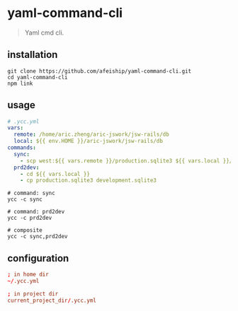 # yaml-command-cli
> Yaml cmd cli.

## installation
```shell
git clone https://github.com/afeiship/yaml-command-cli.git
cd yaml-command-cli
npm link
```

## usage
```yml
# .ycc.yml
vars:
  remote: /home/aric.zheng/aric-jswork/jsw-rails/db
  local: ${{ env.HOME }}/aric-jswork/jsw-rails/db
commands:
  sync:
    - scp west:${{ vars.remote }}/production.sqlite3 ${{ vars.local }}/production.sqlite3
  prd2dev:
    - cd ${{ vars.local }}
    - cp production.sqlite3 development.sqlite3
```

```shell
# command: sync
ycc -c sync

# command: prd2dev
ycc -c prd2dev

# composite
ycc -c sync,prd2dev
```


## configuration
```conf
; in home dir
~/.ycc.yml

; in project dir
current_project_dir/.ycc.yml
```
